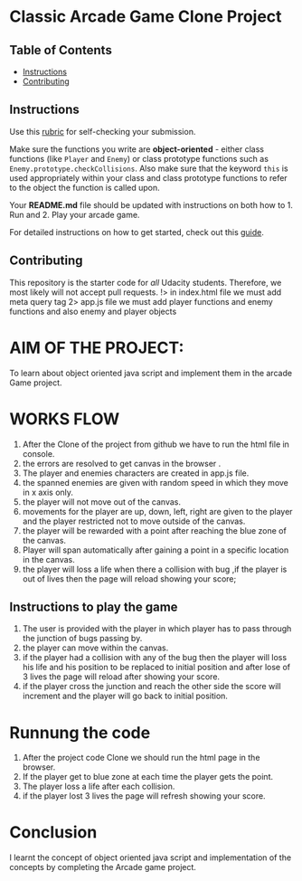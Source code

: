# Classic Arcade Game Clone Project

## Table of Contents

- [Instructions](#instructions)
- [Contributing](#contributing)

## Instructions

Use this [rubric](https://review.udacity.com/#!/rubrics/15/view) for self-checking your submission.

Make sure the functions you write are **object-oriented** - either class functions (like `Player` and `Enemy`) or class prototype functions such as `Enemy.prototype.checkCollisions`. Also make sure that the keyword `this` is used appropriately within your class and class prototype functions to refer to the object the function is called upon.

Your **README.md** file should be updated with instructions on both how to 1. Run and 2. Play your arcade game.

For detailed instructions on how to get started, check out this [guide](https://docs.google.com/document/d/1v01aScPjSWCCWQLIpFqvg3-vXLH2e8_SZQKC8jNO0Dc/pub?embedded=true).

## Contributing

This repository is the starter code for _all_ Udacity students. Therefore, we most likely will not accept pull requests.
!> in index.html file we must add meta query tag
2> app.js file we must add player functions and enemy functions and also enemy and player objects
# AIM OF THE PROJECT:  

 To learn about object oriented java script and implement them in the arcade  Game project.

# WORKS FLOW

1. After the Clone of the project from github we have to run the html file in console.
2. the errors are resolved to get canvas in the browser .
3. The player and  enemies characters are created in app.js file.
4. the spanned enemies are given with random speed in which they move in x axis only.
4. the player will not move out of the canvas.
5. movements for the player are up, down, left, right are given to the player and the player restricted not to move outside of the canvas.
6. the player will be rewarded with a point after reaching the blue zone of the canvas.
7. Player will span automatically after gaining a point in a specific location in the canvas.
8. the player will loss a life when there a collision with bug ,if the player is out of lives then the page will reload showing your score;


## Instructions to play the game

 1. The user is provided with the player in which player has to pass through the junction  of bugs passing by.
 2. the player can move within the canvas.
 3. if the player had a collision with any of the bug then the player will loss his life and his position to be replaced to initial position and   after lose of  3 lives the page will reload after showing your score.
 4.  if the player cross the junction and reach the other side the score will increment and the player will go back  to initial position.

# Runnung the code
1. After the project code Clone we should run the html page in the browser.
2. If the player get to blue zone at each time the player gets the point.
3. The player loss a life after each collision.
4. if the player lost 3 lives the page will refresh showing your score.

# Conclusion
  I learnt the concept of object oriented java script and implementation of the concepts by completing the Arcade game project.
